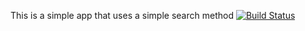 This is a simple app that uses a simple search method
[![Build Status](https://travis-ci.org/BerkUtkuYenisey/myDemoApp.svg?branch=master)](https://travis-ci.org/BerkUtkuYenisey/myDemoApp)
